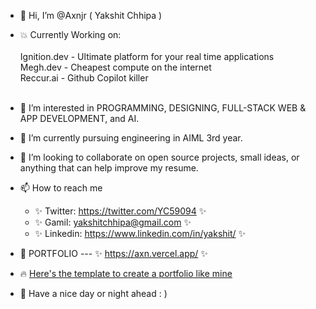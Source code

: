 - 👋 Hi, I’m @Axnjr ( Yakshit Chhipa )
- 💥 Currently Working on: <br><br>
      Ignition.dev - Ultimate platform for your real time applications <br>
      Megh.dev - Cheapest compute on the internet <br>
      Reccur.ai - Github Copilot killer <br><br>
- 👀 I’m interested in PROGRAMMING, DESIGNING, FULL-STACK WEB & APP DEVELOPMENT, and AI.
- 🌱 I’m currently pursuing engineering in AIML 3rd year.
- 💞️ I’m looking to collaborate on open source projects, small ideas, or anything that can help improve my resume.
- 📫 How to reach me
    - ✨ Twitter: https://twitter.com/YC59094 ✨
    - ✨ Gamil: yakshitchhipa@gmail.com ✨
    - ✨ Linkedin: https://www.linkedin.com/in/yakshit/  ✨

- 🚀 PORTFOLIO --- ✨ https://axn.vercel.app/ ✨
- 🔥 [Here's the template to create a portfolio like mine](https://github.com/Axnjr/Portfolio-template)
- 🤙 Have a nice day or night ahead : ) 
